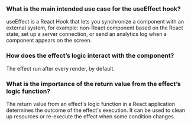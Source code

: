 ### What is the main intended use case for the useEffect hook?
useEffect is a React Hook that lets you synchronize a component with an external system, for example: non-React component based on the React state, set up a server connection, or send an analytics log when a component appears on the screen.
### How does the effect’s logic interact with the component?
The effect run after every render, by default.
### What is the importance of the return value from the effect’s logic function?
The return value from an effect's logic function in a React application determines the outcome of the effect's execution. It can be used to clean up resources or re-execute the effect when some condition changes. 
